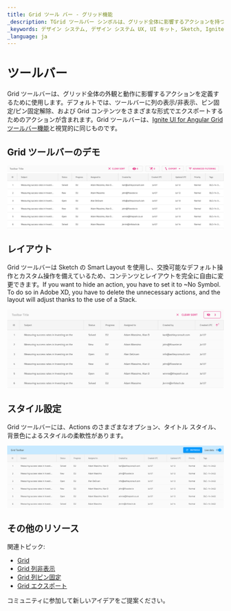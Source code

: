 ```yaml
---
title: Grid ツール バー - グリッド機能
_description: TGrid ツールバー シンボルは、グリッド全体に影響するアクションを持つヘッダーを提供します。
_keywords: デザイン システム, デザイン システム UX, UI キット, Sketch, Ignite UI for Angular, Sketch to Angular, Angular, Angular デザイン システム, Sketch からコードをエクスポート, Angular 用のデザイン キット, Sketch HTML, Sketch to HTML, Sketch UI キット
_language: ja
---
```


# ツールバー

Grid ツールバーは、グリッド全体の外観と動作に影響するアクションを定義するために使用します。デフォルトでは、ツールバーに列の表示/非表示、ピン固定/ピン固定解除、および Grid コンテンツをさまざまな形式でエクスポートするためのアクションが含まれます。Grid ツールバーは、[Ignite UI for Angular Grid ツールバー機能](https://jp.infragistics.com/products/ignite-ui-angular/angular/components/grid/toolbar.html)と視覚的に同じものです。

## Grid ツールバーのデモ

<img class="responsive-img" src="../images/grid_toolbar_demo.png" srcset="../images/grid_toolbar_demo@2x.png 2x" />

## レイアウト

Grid ツールバーは Sketch の Smart Layout を使用し、交換可能なデフォルト操作とカスタム操作を備えているため、コンテンツとレイアウトを完全に自由に変更できます。If you want to hide an action, you have to set it to ~No Symbol. To do so in Adobe XD, you have to delete the unnecessary actions, and the layout will adjust thanks to the use of a Stack.

<img class="responsive-img" src="../images/grid_toolbar_layout.png" srcset="../images/grid_toolbar_layout@2x.png 2x" />

## スタイル設定

Grid ツールバーには、Actions のさまざまなオプション、タイトル スタイル、背景色によるスタイルの柔軟性があります。

<img class="responsive-img" src="../images/grid_toolbar_styling.png" srcset="../images/grid_toolbar_styling@2x.png 2x" />

## その他のリソース

関連トピック:

- [Grid](grid.md)
- [Grid 列非表示](grid-column-hiding.md)
- [Grid 列ピン固定](grid-column-pinning.md)
- [Grid エクスポート](grid-export.md)
  <div class="divider--half"></div>

コミュニティに参加して新しいアイデアをご提案ください。
